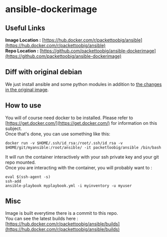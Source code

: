 # ansible-dockerimage

## Useful Links
**Image Location :** [https://hub.docker.com/r/packettoobig/ansible](https://hub.docker.com/r/packettoobig/ansible)<br/>
**Repo Location :** [https://github.com/packettoobig/ansible-dockerimage](https://github.com/packettoobig/ansible-dockerimage)<br/>

## Diff with original debian
We just install ansible and some python modules in addition to [the changes in the original image](https://github.com/packettoobig/debian-custom-dockerimage).

## How to use
You will of course need docker to be installed. Please refer to [https://get.docker.com/](https://get.docker.com/) for information on this subject.<br/>
Once that's done, you can use something like this:

    docker run -v $HOME/.ssh/id_rsa:/root/.ssh/id_rsa -v $HOME/git/myansible:/root/ansible/ -it packettoobig/ansible /bin/bash
It will run the container interactively with your ssh private key and your git repo mounted.<br/>
Once you are interacting with the container, you will probably want to :

    eval $(ssh-agent -s)
    ssh-add
    ansible-playbook myplaybook.yml -i myinventory -u myuser

## Misc
Image is built everytime there is a commit to this repo.<br/>
You can see the latest builds here : [https://hub.docker.com/r/packettoobig/ansible/builds](https://hub.docker.com/r/packettoobig/ansible/builds)
